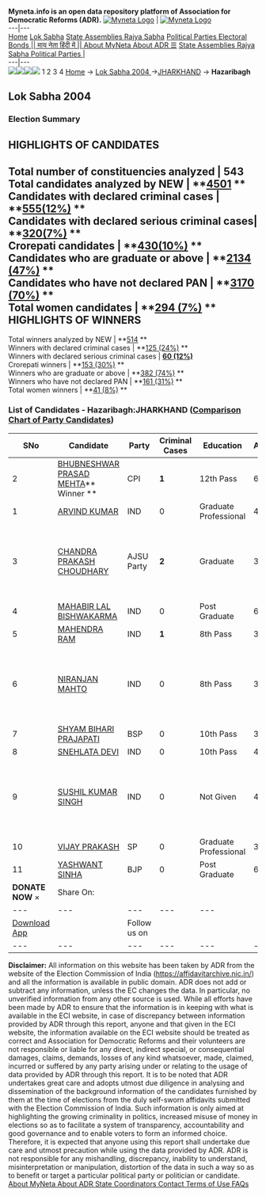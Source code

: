 **Myneta.info is an open data repository platform of Association for Democratic Reforms (ADR).**
[![Myneta Logo](https://www.myneta.info/lib/img/myneta-logo.png)](https://www.myneta.info/) | [![Myneta Logo](https://www.myneta.info/lib/img/adr-logo.png)](https://adrindia.org)  
---|---  
[Home](https://www.myneta.info/) [Lok Sabha](https://www.myneta.info/#ls "Lok Sabha") [ State Assemblies ](https://www.myneta.info/#sa "State Assemblies") [Rajya Sabha](https://www.myneta.info/#rs "Rajya Sabha") [Political Parties ](https://www.myneta.info/party "Political Parties") [ Electoral Bonds ](https://www.myneta.info/electoral_bonds "Electoral Bonds") [ || माय नेता हिंदी में || ](https://translate.google.co.in/translate?prev=hp&hl=en&js=y&u=www.myneta.info&sl=en&tl=hi&history_state0=) [ About MyNeta ](https://adrindia.org/content/about-myneta) [ About ADR ](https://adrindia.org/about-adr/who-we-are) [☰](javascript:void\(0\))
[ State Assemblies ](https://www.myneta.info/#sa "State Assemblies") [ Rajya Sabha ](https://www.myneta.info/#rs "Rajya Sabha") [ Political Parties ](https://www.myneta.info/party "Political Parties")
|   
---|---  
![](https://www.myneta.info/lib/img/banner/banner-1.png)![](https://www.myneta.info/lib/img/banner/banner-2.png)![](https://www.myneta.info/lib/img/banner/banner-3.png)![](https://www.myneta.info/lib/img/banner/banner-4.png)
1  2  3  4 
[Home](https://www.myneta.info/) → [Lok Sabha 2004 ](https://www.myneta.info/loksabha2004/)→[JHARKHAND](https://www.myneta.info/loksabha2004/index.php?action=show_constituencies&state_id=27) → **Hazaribagh**
### 
## Lok Sabha 2004 
###  Election Summary 
HIGHLIGHTS OF CANDIDATES  
---  
Total number of constituencies analyzed |  543   
Total candidates analyzed by NEW | **[4501](https://www.myneta.info/loksabha2004/index.php?action=summary&subAction=candidates_analyzed&sort=candidate#summary) **  
Candidates with declared criminal cases | **[555(12%)](https://www.myneta.info/loksabha2004/index.php?action=summary&subAction=crime&sort=candidate#summary) **  
Candidates with declared serious criminal cases| **[320(7%)](https://www.myneta.info/loksabha2004/index.php?action=summary&subAction=serious_crime&sort=candidate#summary) **  
Crorepati candidates | **[430(10%)](https://www.myneta.info/loksabha2004/index.php?action=summary&subAction=crorepati&sort=candidate#summary) **  
Candidates who are graduate or above | **[2134 (47%)](https://www.myneta.info/loksabha2004/index.php?action=summary&subAction=education&sort=candidate#summary) **  
Candidates who have not declared PAN | **[3170 (70%)](https://www.myneta.info/loksabha2004/index.php?action=summary&subAction=without_pan&sort=candidate#summary) **  
Total women candidates | **[294 (7%)](https://www.myneta.info/loksabha2004/index.php?action=summary&subAction=women_candidate&sort=candidate#summary) **  
HIGHLIGHTS OF WINNERS  
---  
Total winners analyzed by NEW | **[514](https://www.myneta.info/loksabha2004/index.php?action=summary&subAction=winner_analyzed&sort=candidate#summary) **  
Winners with declared criminal cases | **[125 (24%)](https://www.myneta.info/loksabha2004/index.php?action=summary&subAction=winner_crime&sort=candidate#summary) **  
Winners with declared serious criminal cases | **[60 (12%)](https://www.myneta.info/loksabha2004/index.php?action=summary&subAction=winner_serious_crime&sort=candidate#summary)**  
Crorepati winners | **[153 (30%)](https://www.myneta.info/loksabha2004/index.php?action=summary&subAction=winner_crorepati&sort=candidate#summary) **  
Winners who are graduate or above | **[382 (74%)](https://www.myneta.info/loksabha2004/index.php?action=summary&subAction=winner_education&sort=candidate#summary) **  
Winners who have not declared PAN | **[161 (31%)](https://www.myneta.info/loksabha2004/index.php?action=summary&subAction=winner_without_pan&sort=candidate#summary) **  
Total women winners | **[41 (8%)](https://www.myneta.info/loksabha2004/index.php?action=summary&subAction=winner_women&sort=candidate#summary) **  
### List of Candidates - Hazaribagh:JHARKHAND ([Comparison Chart of Party Candidates](https://www.myneta.info/loksabha2004/comparisonchart.php?constituency_id=175))
SNo | Candidate| Party| Criminal Cases| Education| Age| Total Assets| Liabilities  
---|---|---|---|---|---|---|---  
2  | [BHUBNESHWAR PRASAD MEHTA](https://www.myneta.info/loksabha2004/candidate.php?candidate_id=1528)** Winner ** | CPI | **1** | 12th Pass| 60 | Rs 9,70,342 ~ 9 Lacs+ | Rs 2,50,000 ~ 2 Lacs+  
1  | [ARVIND KUMAR](https://www.myneta.info/loksabha2004/candidate.php?candidate_id=1536) | IND | 0 | Graduate Professional| 40 | Rs 18,700 ~ 18 Thou+ | Rs 88,200 ~ 88 Thou+  
3  | [CHANDRA PRAKASH CHOUDHARY](https://www.myneta.info/loksabha2004/candidate.php?candidate_id=1530) | AJSU Party | **2** | Graduate| 35 | ![](https://myneta.info/image_v2.php?myneta_folder=loksabha2004&candidate_id=1530&col=ta) | ![](https://myneta.info/image_v2.php?myneta_folder=loksabha2004&candidate_id=1530&col=lia)  
4  | [MAHABIR LAL BISHWAKARMA](https://www.myneta.info/loksabha2004/candidate.php?candidate_id=1534) | IND | 0 | Post Graduate| 68 | Rs 24,60,000 ~ 24 Lacs+ | Rs 0 ~   
5  | [MAHENDRA RAM](https://www.myneta.info/loksabha2004/candidate.php?candidate_id=1539) | IND | **1** | 8th Pass| 35 | Rs 1,55,000 ~ 1 Lacs+ | Rs 0 ~   
6  | [NIRANJAN MAHTO](https://www.myneta.info/loksabha2004/candidate.php?candidate_id=1541) | IND | 0 | 8th Pass| 37 | ![](https://myneta.info/image_v2.php?myneta_folder=loksabha2004&candidate_id=1541&col=ta) | ![](https://myneta.info/image_v2.php?myneta_folder=loksabha2004&candidate_id=1541&col=lia)  
7  | [SHYAM BIHARI PRAJAPATI](https://www.myneta.info/loksabha2004/candidate.php?candidate_id=1533) | BSP | 0 | 10th Pass| 33 | Rs 3,95,000 ~ 3 Lacs+ | Rs 0 ~   
8  | [SNEHLATA DEVI](https://www.myneta.info/loksabha2004/candidate.php?candidate_id=1532) | IND | 0 | 10th Pass| 43 | Rs 2,000 ~ 2 Thou+ | Rs 0 ~   
9  | [SUSHIL KUMAR SINGH](https://www.myneta.info/loksabha2004/candidate.php?candidate_id=1535) | IND | 0 | Not Given| 45 | ![](https://myneta.info/image_v2.php?myneta_folder=loksabha2004&candidate_id=1535&col=ta) | ![](https://myneta.info/image_v2.php?myneta_folder=loksabha2004&candidate_id=1535&col=lia)  
10  | [VIJAY PRAKASH](https://www.myneta.info/loksabha2004/candidate.php?candidate_id=1540) | SP | 0 | Graduate Professional| 38 | Rs 10,62,000 ~ 10 Lacs+ | Rs 1,80,872 ~ 1 Lacs+  
11  | [YASHWANT SINHA](https://www.myneta.info/loksabha2004/candidate.php?candidate_id=1529) | BJP | 0 | Post Graduate| 66 | Rs 1,56,37,769 ~ 1 Crore+ | Rs 0 ~   
|  **DONATE NOW** × |  Share On:  | [](https://api.whatsapp.com/send?text=https%3A%2F%2Fmyneta.info%2Fpunjab2022%2Findex.php%3Faction%3Dshow_constituencies%26state_id%3D19) | [](https://www.facebook.com/sharer/sharer.php?u=https%3A%2F%2Fmyneta.info%2Fpunjab2022%2Findex.php%3Faction%3Dshow_constituencies%26state_id%3D19) | [](https://twitter.com/share?url=https%3A%2F%2Fmyneta.info%2Fpunjab2022%2Findex.php%3Faction%3Dshow_constituencies%26state_id%3D19)  
---|---|---|---|---  
| [ Download App ](https://play.google.com/store/apps/details?id=com.webrosoft.myneta1&pcampaignid=pcampaignidMKT-Other-global-all-co-prtnr-py-PartBadge-Mar2515-1) | [](https://play.google.com/store/apps/details?id=com.webrosoft.myneta1&pcampaignid=pcampaignidMKT-Other-global-all-co-prtnr-py-PartBadge-Mar2515-1) |  Follow us on  | [](https://www.facebook.com/adrindia.org/) | [](https://twitter.com/adrspeaks) | [](https://groups.google.com/g/national-election-watch?hl=en&pli=1) | [](https://www.instagram.com/adrspeaks/) | [](https://www.youtube.com/user/adrspeaks) | [](https://sharechat.com/profile/adrspeaks)  
---|---|---|---|---|---|---|---|---  
**Disclaimer:** All information on this website has been taken by ADR from the website of the Election Commission of India (https://affidavitarchive.nic.in/) and all the information is available in public domain. ADR does not add or subtract any information, unless the EC changes the data. In particular, no unverified information from any other source is used. While all efforts have been made by ADR to ensure that the information is in keeping with what is available in the ECI website, in case of discrepancy between information provided by ADR through this report, anyone and that given in the ECI website, the information available on the ECI website should be treated as correct and Association for Democratic Reforms and their volunteers are not responsible or liable for any direct, indirect special, or consequential damages, claims, demands, losses of any kind whatsoever, made, claimed, incurred or suffered by any party arising under or relating to the usage of data provided by ADR through this report. It is to be noted that ADR undertakes great care and adopts utmost due diligence in analysing and dissemination of the background information of the candidates furnished by them at the time of elections from the duly self-sworn affidavits submitted with the Election Commission of India. Such information is only aimed at highlighting the growing criminality in politics, increased misuse of money in elections so as to facilitate a system of transparency, accountability and good governance and to enable voters to form an informed choice. Therefore, it is expected that anyone using this report shall undertake due care and utmost precaution while using the data provided by ADR. ADR is not responsible for any mishandling, discrepancy, inability to understand, misinterpretation or manipulation, distortion of the data in such a way so as to benefit or target a particular political party or politician or candidate. 
[ About MyNeta ](https://adrindia.org/content/about-myneta) [ About ADR ](https://adrindia.org/about-adr/who-we-are) [ State Coordinators ](https://adrindia.org/about-adr/state-coordinators) [ Contact ](https://adrindia.org/contact-us) [ Terms of Use ](https://adrindia.org/content/adr-terms-use) [ FAQs ](https://adrindia.org/content/faqs)
